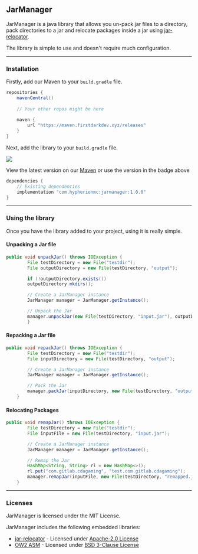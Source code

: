 ## JarManager

JarManager is a java library that allows you un-pack jar files to a directory, pack directories to a jar and relocate packages inside a jar using [jar-relocator](https://github.com/lucko/jar-relocator).

The library is simple to use and doesn't require much configuration.

***

### Installation

Firstly, add our Maven to your `build.gradle` file.

```groovy
repositories {
    mavenCentral()
    
    // Your other repos might be here
    
    maven {
        url "https://maven.firstdarkdev.xyz/releases"
    }
}
```

Next, add the library to your `build.gradle` file.

![](https://maven.firstdarkdev.xyz/api/badge/latest/releases/com/hypherionmc/jarmanager?color=40c14a&name=jarmanager)

View the latest version on our [Maven](https://maven.firstdarkdev.xyz/#/releases/com/hypherionmc/jarmanager) or use the version in the badge above

```groovy
dependencies {
    // Existing dependencies
    implementation "com.hypherionmc:jarmanager:1.0.0"
}
```

***

### Using the library

Once you have the library added to your project, using it is really simple.

#### Unpacking a Jar file

```java
public void unpackJar() throws IOException {
        File testDirectory = new File("testdir");
        File outputDirectory = new File(testDirectory, "output");

        if (!outputDirectory.exists())
        outputDirectory.mkdirs();

        // Create a JarManager instance
        JarManager manager = JarManager.getInstance();

        // Unpack the Jar
        manager.unpackJar(new File(testDirectory, "input.jar"), outputDirectory);
        }
```

#### Repacking a Jar file

```java
public void repackJar() throws IOException {
        File testDirectory = new File("testdir");
        File inputDirectory = new File(testDirectory, "output");

        // Create a JarManager instance
        JarManager manager = JarManager.getInstance();

        // Pack the Jar
        manager.packJar(inputDirectory, new File(testDirectory, "output.jar"));
    }
```

#### Relocating Packages

```java
public void remapJar() throws IOException {
        File testDirectory = new File("testdir");
        File inputFile = new File(testDirectory, "input.jar");

        // Create a JarManager instance
        JarManager manager = JarManager.getInstance();

        // Remap the Jar
        HashMap<String, String> rl = new HashMap<>();
        rl.put("com.gitlab.cdagaming", "test.com.gitlab.cdagaming");
        manager.remapJar(inputFile, new File(testDirectory, "remapped.jar"), rl);
    }
```

***

### Licenses

JarManager is licensed under the MIT License.

JarManager includes the following embedded libraries:

* [jar-relocator](https://github.com/lucko/jar-relocator) - Licensed under [Apache-2.0 License](https://github.com/lucko/jar-relocator/blob/master/LICENSE.txt)
* [OW2 ASM](https://gitlab.ow2.org/asm/asm) - Licensed under [BSD 3-Clause License](https://gitlab.ow2.org/asm/asm/-/blob/master/LICENSE.txt?ref_type=heads)
